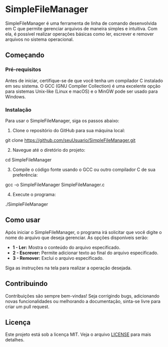 # SimpleFileManager

SimpleFileManager é uma ferramenta de linha de comando desenvolvida em C que permite gerenciar arquivos de maneira simples e intuitiva. Com ela, é possível realizar operações básicas como ler, escrever e remover arquivos no sistema operacional.

## Começando

### Pré-requisitos

Antes de iniciar, certifique-se de que você tenha um compilador C instalado em seu sistema. O GCC (GNU Compiler Collection) é uma excelente opção para sistemas Unix-like (Linux e macOS) e o MinGW pode ser usado para Windows.

### Instalação

Para usar o SimpleFileManager, siga os passos abaixo:

1. Clone o repositório do GitHub para sua máquina local:

git clone https://github.com/seuUsuario/SimpleFileManager.git

2. Navegue até o diretório do projeto:

cd SimpleFileManager

3. Compile o código fonte usando o GCC ou outro compilador C de sua preferência:

gcc -o SimpleFileManager SimpleFileManager.c

4. Execute o programa:

./SimpleFileManager


## Como usar

Após iniciar o SimpleFileManager, o programa irá solicitar que você digite o nome do arquivo que deseja gerenciar. As opções disponíveis serão:

- **1 - Ler:** Mostra o conteúdo do arquivo especificado.
- **2 - Escrever:** Permite adicionar texto ao final do arquivo especificado.
- **3 - Remover:** Exclui o arquivo especificado.

Siga as instruções na tela para realizar a operação desejada.

## Contribuindo

Contribuições são sempre bem-vindas! Seja corrigindo bugs, adicionando novas funcionalidades ou melhorando a documentação, sinta-se livre para criar um pull request.

## Licença

Este projeto está sob a licença MIT. Veja o arquivo [LICENSE](LICENSE) para mais detalhes.

